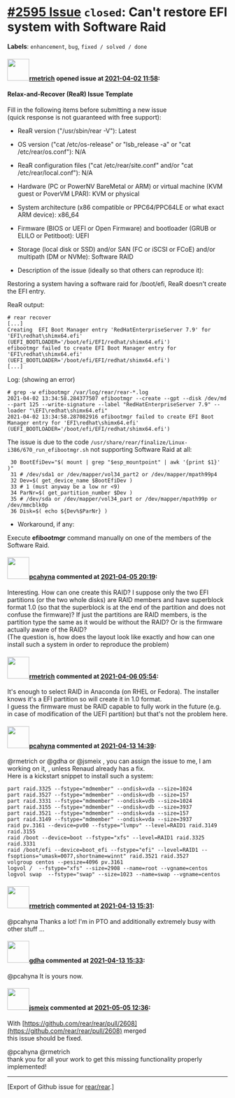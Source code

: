 [\#2595 Issue](https://github.com/rear/rear/issues/2595) `closed`: Can't restore EFI system with Software Raid
==============================================================================================================

**Labels**: `enhancement`, `bug`, `fixed / solved / done`

#### <img src="https://avatars.githubusercontent.com/u/1163635?u=36b5e32e1dd55f1ce77cad431a5683fce40a7934&v=4" width="50">[rmetrich](https://github.com/rmetrich) opened issue at [2021-04-02 11:58](https://github.com/rear/rear/issues/2595):

#### Relax-and-Recover (ReaR) Issue Template

Fill in the following items before submitting a new issue  
(quick response is not guaranteed with free support):

-   ReaR version ("/usr/sbin/rear -V"): Latest

-   OS version ("cat /etc/os-release" or "lsb\_release -a" or "cat
    /etc/rear/os.conf"): N/A

-   ReaR configuration files ("cat /etc/rear/site.conf" and/or "cat
    /etc/rear/local.conf"): N/A

-   Hardware (PC or PowerNV BareMetal or ARM) or virtual machine (KVM
    guest or PoverVM LPAR): KVM or physical

-   System architecture (x86 compatible or PPC64/PPC64LE or what exact
    ARM device): x86\_64

-   Firmware (BIOS or UEFI or Open Firmware) and bootloader (GRUB or
    ELILO or Petitboot): UEFI

-   Storage (local disk or SSD) and/or SAN (FC or iSCSI or FCoE) and/or
    multipath (DM or NVMe): Software RAID

-   Description of the issue (ideally so that others can reproduce it):

Restoring a system having a software raid for /boot/efi, ReaR doesn't
create the EFI entry.

ReaR output:

    # rear recover
    [...]
    Creating  EFI Boot Manager entry 'RedHatEnterpriseServer 7.9' for 'EFI\redhat\shimx64.efi' (UEFI_BOOTLOADER='/boot/efi/EFI/redhat/shimx64.efi')
    efibootmgr failed to create EFI Boot Manager entry for 'EFI\redhat\shimx64.efi' (UEFI_BOOTLOADER='/boot/efi/EFI/redhat/shimx64.efi')
    [...]

Log: (showing an error)

    # grep -w efibootmgr /var/log/rear/rear-*.log
    2021-04-02 13:34:58.284377507 efibootmgr --create --gpt --disk /dev/md --part 125 --write-signature --label "RedHatEnterpriseServer 7.9" --loader "\EFI\redhat\shimx64.efi"
    2021-04-02 13:34:58.287082916 efibootmgr failed to create EFI Boot Manager entry for 'EFI\redhat\shimx64.efi' (UEFI_BOOTLOADER='/boot/efi/EFI/redhat/shimx64.efi')

The issue is due to the code
`/usr/share/rear/finalize/Linux-i386/670_run_efibootmgr.sh` not
supporting Software Raid at all:

     30 BootEfiDev="$( mount | grep "$esp_mountpoint" | awk '{print $1}' )"
     31 # /dev/sda1 or /dev/mapper/vol34_part2 or /dev/mapper/mpath99p4
     32 Dev=$( get_device_name $BootEfiDev )
     33 # 1 (must anyway be a low nr <9)
     34 ParNr=$( get_partition_number $Dev )
     35 # /dev/sda or /dev/mapper/vol34_part or /dev/mapper/mpath99p or /dev/mmcblk0p
     36 Disk=$( echo ${Dev%$ParNr} )

-   Workaround, if any:

Execute **efibootmgr** command manually on one of the members of the
Software Raid.

#### <img src="https://avatars.githubusercontent.com/u/26300485?u=9105d243bc9f7ade463a3e52e8dd13fa67837158&v=4" width="50">[pcahyna](https://github.com/pcahyna) commented at [2021-04-05 20:19](https://github.com/rear/rear/issues/2595#issuecomment-813626419):

Interesting. How can one create this RAID? I suppose only the two EFI
partitions (or the two whole disks) are RAID members and have superblock
format 1.0 (so that the superblock is at the end of the partition and
does not confuse the firmware)? If just the partitions are RAID members,
is the partition type the same as it would be without the RAID? Or is
the firmware actually aware of the RAID?  
(The question is, how does the layout look like exactly and how can one
install such a system in order to reproduce the problem)

#### <img src="https://avatars.githubusercontent.com/u/1163635?u=36b5e32e1dd55f1ce77cad431a5683fce40a7934&v=4" width="50">[rmetrich](https://github.com/rmetrich) commented at [2021-04-06 05:54](https://github.com/rear/rear/issues/2595#issuecomment-813843855):

It's enough to select RAID in Anaconda (on RHEL or Fedora). The
installer knows it's a EFI partition so will create it in 1.0 format.  
I guess the firmware must be RAID capable to fully work in the future
(e.g. in case of modification of the UEFI partition) but that's not the
problem here.

#### <img src="https://avatars.githubusercontent.com/u/26300485?u=9105d243bc9f7ade463a3e52e8dd13fa67837158&v=4" width="50">[pcahyna](https://github.com/pcahyna) commented at [2021-04-13 14:39](https://github.com/rear/rear/issues/2595#issuecomment-818789594):

@rmetrich or @gdha or @jsmeix , you can assign the issue to me, I am
working on it, , unless Renaud already has a fix.  
Here is a kickstart snippet to install such a system:

    part raid.3325 --fstype="mdmember" --ondisk=vda --size=1024
    part raid.3527 --fstype="mdmember" --ondisk=vdb --size=157
    part raid.3331 --fstype="mdmember" --ondisk=vdb --size=1024
    part raid.3155 --fstype="mdmember" --ondisk=vdb --size=3937
    part raid.3521 --fstype="mdmember" --ondisk=vda --size=157
    part raid.3149 --fstype="mdmember" --ondisk=vda --size=3937
    raid pv.3161 --device=pv00 --fstype="lvmpv" --level=RAID1 raid.3149 raid.3155
    raid /boot --device=boot --fstype="xfs" --level=RAID1 raid.3325 raid.3331
    raid /boot/efi --device=boot_efi --fstype="efi" --level=RAID1 --fsoptions="umask=0077,shortname=winnt" raid.3521 raid.3527
    volgroup centos --pesize=4096 pv.3161
    logvol /  --fstype="xfs" --size=2908 --name=root --vgname=centos
    logvol swap  --fstype="swap" --size=1023 --name=swap --vgname=centos

#### <img src="https://avatars.githubusercontent.com/u/1163635?u=36b5e32e1dd55f1ce77cad431a5683fce40a7934&v=4" width="50">[rmetrich](https://github.com/rmetrich) commented at [2021-04-13 15:31](https://github.com/rear/rear/issues/2595#issuecomment-818830020):

@pcahyna Thanks a lot! I'm in PTO and additionally extremely busy with
other stuff ...

#### <img src="https://avatars.githubusercontent.com/u/888633?u=cdaeb31efcc0048d3619651aa18dd4b76e636b21&v=4" width="50">[gdha](https://github.com/gdha) commented at [2021-04-13 15:33](https://github.com/rear/rear/issues/2595#issuecomment-818830962):

@pcahyna It is yours now.

#### <img src="https://avatars.githubusercontent.com/u/1788608?u=925fc54e2ce01551392622446ece427f51e2f0ce&v=4" width="50">[jsmeix](https://github.com/jsmeix) commented at [2021-05-05 12:36](https://github.com/rear/rear/issues/2595#issuecomment-832652070):

With
[https://github.com/rear/rear/pull/2608](https://github.com/rear/rear/pull/2608)
merged  
this issue should be fixed.

@pcahyna @rmetrich  
thank you for all your work to get this missing functionality properly
implemented!

------------------------------------------------------------------------

\[Export of Github issue for
[rear/rear](https://github.com/rear/rear).\]
